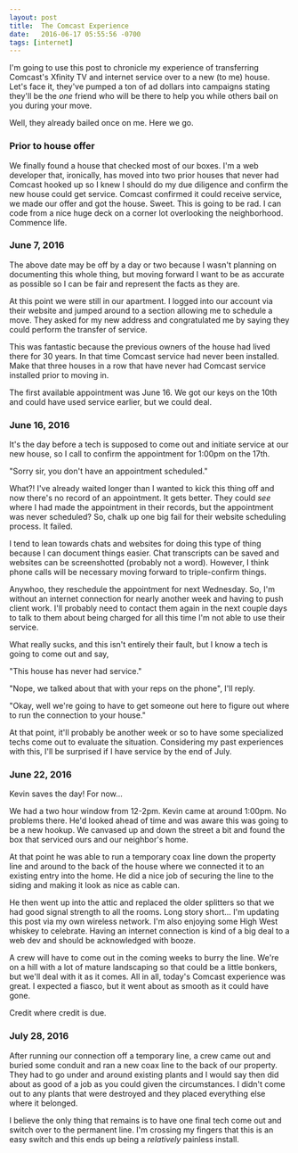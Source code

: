 ```yaml
---
layout: post
title:  The Comcast Experience
date:   2016-06-17 05:55:56 -0700
tags: [internet]
---
```


I'm going to use this post to chronicle my experience of transferring Comcast's Xfinity TV and internet service over to a new (to me) house. Let's face it, they've pumped a ton of ad dollars into campaigns stating they'll be the *one* friend who will be there to help you while others bail on you during your move.

Well, they already bailed once on me. Here we go.

### Prior to house offer

We finally found a house that checked most of our boxes. I'm a web developer that, ironically, has moved into two prior houses that never had Comcast hooked up so I knew I should do my due diligence and confirm the new house could get service. Comcast confirmed it could receive service, we made our offer and got the house. Sweet. This is going to be rad. I can code from a nice huge deck on a corner lot overlooking the neighborhood. Commence life.

### June 7, 2016

The above date may be off by a day or two because I wasn't planning on documenting this whole thing, but moving forward I want to be as accurate as possible so I can be fair and represent the facts as they are.

At this point we were still in our apartment. I logged into our account via their website and jumped around to a section allowing me to schedule a move. They asked for my new address and congratulated me by saying they could perform the transfer of service.

This was fantastic because the previous owners of the house had lived there for 30 years. In that time Comcast service had never been installed. Make that three houses in a row that have never had Comcast service installed prior to moving in.

The first available appointment was June 16. We got our keys on the 10th and could have used service earlier, but we could deal.

### June 16, 2016

It's the day before a tech is supposed to come out and initiate service at our new house, so I call to confirm the appointment for 1:00pm on the 17th.

"Sorry sir, you don't have an appointment scheduled."

What?! I've already waited longer than I wanted to kick this thing off and now there's no record of an appointment. It gets better. They could *see* where I had made the appointment in their records, but the appointment was never scheduled? So, chalk up one big fail for their website scheduling process. It failed.

I tend to lean towards chats and websites for doing this type of thing because I can document things easier. Chat transcripts can be saved and websites can be screenshotted (probably not a word). However, I think phone calls will be necessary moving forward to triple-confirm things.

Anywhoo, they reschedule the appointment for next Wednesday. So, I'm without an internet connection for nearly another week and having to push client work. I'll probably need to contact them again in the next couple days to talk to them about being charged for all this time I'm not able to use their service.

What really sucks, and this isn't entirely their fault, but I know a tech is going to come out and say,

"This house has never had service."

"Nope, we talked about that with your reps on the phone", I'll reply.

"Okay, well we're going to have to get someone out here to figure out where to run the connection to your house."

At that point, it'll probably be another week or so to have some specialized techs come out to evaluate the situation. Considering my past experiences with this, I'll be surprised if I have service by the end of July.

### June 22, 2016

Kevin saves the day! For now...

We had a two hour window from 12-2pm. Kevin came at around 1:00pm. No problems there. He'd looked ahead of time and was aware this was going to be a new hookup. We canvased up and down the street a bit and found the box that serviced ours and our neighbor's home.

At that point he was able to run a temporary coax line down the property line and around to the back of the house where we connected it to an existing entry into the home. He did a nice job of securing the line to the siding and making it look as nice as cable can.

He then went up into the attic and replaced the older splitters so that we had good signal strength to all the rooms. Long story short... I'm updating this post via my own wireless network. I'm also enjoying some High West whiskey to celebrate. Having an internet connection is kind of a big deal to a web dev and should be acknowledged with booze.

A crew will have to come out in the coming weeks to burry the line. We're on a hill with a lot of mature landscaping so that could be a little bonkers, but we'll deal with it as it comes. All in all, today's Comcast experience was great. I expected a fiasco, but it went about as smooth as it could have gone.

Credit where credit is due. 

### July 28, 2016

After running our connection off a temporary line, a crew came out and buried some conduit and ran a new coax line to the back of our property. They had to go under and around existing plants and I would say then did about as good of a job as you could given the circumstances. I didn't come out to any plants that were destroyed and they placed everything else where it belonged.

I believe the only thing that remains is to have one final tech come out and switch over to the permanent line. I'm crossing my fingers that this is an easy switch and this ends up being a _relatively_ painless install.
